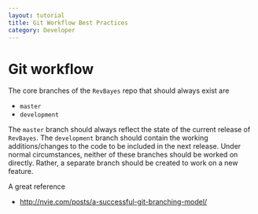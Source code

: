 ```yaml
---
layout: tutorial
title: Git Workflow Best Practices
category: Developer
---
```


# Git workflow

The core branches of the `RevBayes` repo that should always exist are

-   `master`
-   `development`

The `master` branch should always reflect the state of the current release of
`RevBayes`.
The `development` branch should contain the working additions/changes to the
code to be included in the next release.
Under normal circumstances, neither of these branches should be worked on
directly.
Rather, a separate branch should be created to work on a new feature.

A great reference

-   <http://nvie.com/posts/a-successful-git-branching-model/>

